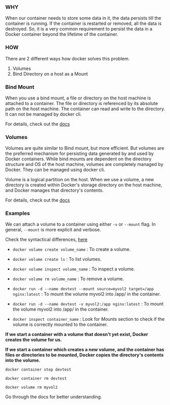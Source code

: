 ### WHY
When our container needs to store some data in it, the data persists till the container is running. If the container is restarted or removed, all the data is destroyed. So, it is a very common requirement to persist the data in a Docker container beyond the lifetime of the container.

### HOW
There are 2 different ways how docker solves this problem.

1. Volumes
2. Bind Directory on a host as a Mount

### Bind Mount
When you use a bind mount, a file or directory on the host machine is attached to a container. The file or directory is referenced by its absolute path on the host machine. The container can read and write to the directory. It can not be managed by docker cli.

For details, check out the [docs](https://docs.docker.com/engine/storage/bind-mounts/)

### Volumes
Volumes are quite similar to Bind mount, but more efficient. But volumes are the preferred mechanism for persisting data generated by and used by Docker containers. While bind mounts are dependent on the directory structure and OS of the host machine, volumes are completely managed by Docker. They can be managed using docker cli.

Volume is a logical partition on the host. When we use a volume, a new directory is created within Docker's storage directory on the host machine, and Docker manages that directory's contents. 

For details, check out the [docs](https://docs.docker.com/engine/storage/volumes/)

### Examples
We can attach a volume to a container using either `-v` or `--mount` flag. In general, `--mount` is more explicit and verbose.

Check the syntactical differences, [here](https://docs.docker.com/engine/storage/volumes/#choose-the--v-or---mount-flag)

- `docker volume create volume_name` : To create a volume.

- `docker volume create ls` : To list volumes.

- `docker volume inspect volume_name` : To inspect a volume.

- `docker volume rm volume_name` : To remove a volume.

- `docker run -d --name devtest --mount source=myvol2 target=/app nginx:latest` : To mount the volume myvol2 into /app/ in the container.

- `docker run -d --name devtest -v myvol2:/app nginx:latest` : To mount the volume myvol2 into /app/ in the container.

- `docker inspect container_name` : Look for *Mounts* section to check if the volume is correctly mounted to the container.

**If we start a container with a volume that doesn't yet exist, Docker creates the volume for us.**

**If we start a container which creates a new volume, and the container has files or directories to be mounted, Docker copies the directory's contents into the volume.**


```
docker container stop devtest

docker container rm devtest

docker volume rm myvol2
```

Go through the docs for better understanding.





